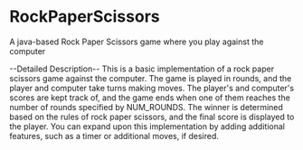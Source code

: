 # RockPaperScissors
A java-based Rock Paper Scissors game where you play against the computer

--Detailed Description--
This is a basic implementation of a rock paper scissors game against the computer. The game is played in rounds, and the player and computer take turns making moves. The player's and computer's scores are kept track of, and the game ends when one of them reaches the number of rounds specified by NUM_ROUNDS. The winner is determined based on the rules of rock paper scissors, and the final score is displayed to the player. You can expand upon this implementation by adding additional features, such as a timer or additional moves, if desired.
